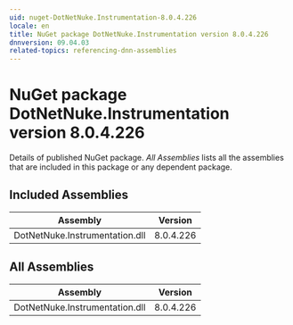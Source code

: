 ```yaml
---
uid: nuget-DotNetNuke.Instrumentation-8.0.4.226
locale: en
title: NuGet package DotNetNuke.Instrumentation version 8.0.4.226
dnnversion: 09.04.03
related-topics: referencing-dnn-assemblies
---
```


# NuGet package DotNetNuke.Instrumentation version 8.0.4.226
Details of published NuGet package.
*All Assemblies* lists all the assemblies that are included in this package or any dependent package.

## Included Assemblies

|Assembly|Version|
|---|---|
|DotNetNuke.Instrumentation.dll|8.0.4.226|

## All Assemblies

|Assembly|Version|
|---|---|
|DotNetNuke.Instrumentation.dll|8.0.4.226|

